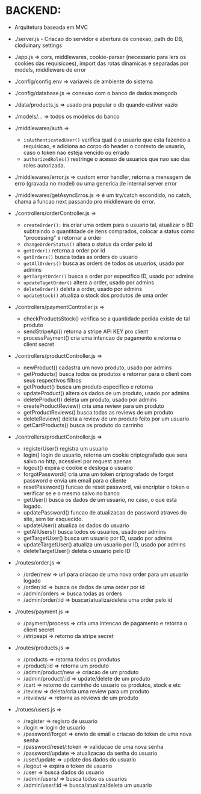 # BACKEND:
  - Arquitetura baseada em MVC
  
  - ./server.js -  Criacao do servidor e abertura de conexao, path do DB, cloduinary settings
  - ./app.js => cors, middlewares, cookie-parser (necessario para lers os cookies das requisicoes), import das rotas dinamicas e separadas por models, middleware de error
  - ./config/config.env => variaveis de ambiente do sistema
  - ./config/database.js => conexao com o banco de dados mongodb
  - ./data/products.js => usado pra popular o db quando estiver vazio
  - ./models/... => todos os modelos do banco
  - ./middlewares/auth => 
    - ```isAuthenticatedUser()``` verifica qual é o usuario que esta fazendo a requisicao, e adiciona ao corpo do header o contexto de usuario, caso o token nao esteja vencido ou errado
    - ```authorizedRoles()``` restringe o acesso de usuarios que nao sao das roles autorizada.
  
  - ./middlewares/error.js => custom error handler, retorna a mensagem de erro (gravada no model) ou uma generica de internal server error
  - ./middlewares/getAsyncErros.js => é um try/catch escondido, no catch, chama a funcao next passando pro middleware de error.
  - ./controllers/orderController.js =>
    - ```createOrder():``` ira criar uma ordem para o usuario tal, atualizar o BD subtraindo o quantitdade de itens comprados, colocar a status como "processing" e retornar a order
    - ```changeOrderStatus()``` altera o status da order pelo id
    - ```getOrder()``` retorna a order por id
    - ```getOrders()``` busca todas as orders do usuario
    - ```getAllOrders()``` busca as orders de todos os usuarios, usado por admins
    - ```getTargetOrder()``` busca a order por especifico ID, usado por admins
    - ```updateTagetOrder()``` altera a order, usado por admins
    - ```deleteOrder()``` deleta a order, usado por admins
    - ```updateStock()``` atualiza o stock dos produtos de uma order
  
  - ./controllers/paymentController.js =>
    - checkProductsStock() verifica se a quantidade pedida existe de tal produto
    - sendStripeApi() retorna a stripe API KEY pro client
    - processPayment() cria uma intencao de pagamento e retorna o client secret 

  - ./controllers/productController.js => 
    - newProduct() cadastra um novo produto, usado por admins
    - getProducts() busca todos os produtos e retornar para o client com seus respectivos filtros
    - getProduct() busca um produto especifico e retorna
    - updateProduct() altera os dados de um produto, usado por admins
    - deleteProduct() deleta um produto, usado por admins
    - createProductReview() cria uma review para um produto
    - getProductReviews() busca todas as reviews de um produto 
    - deleteReview() deleta a review de um produto feito por um usuario
    - getCartProducts() busca os produto do carrinho

  - ./controllers/productController.js => 
    - registerUser() registra um usuario
    - login() login de usuario, retorna um cookie criptografado que sera salvo no http, acessivel por request apenas 
    - logout() expira o cookie e desloga o usuario
    - forgotPassword() cria uma um token criptografado de forgot password e envia um email para o cliente
    - resetPassword() funcao de reset password, vai encriptar o token e verificar se e o mesmo salvo no banco
    - getUser() busca os dados de um usuario, no caso, o que esta logado.
    - updatePassword() funcao de atualizacao de password atraves do site, sem ter esquecido.
    - updateUser() atualiza os dados do usuario
    - getAllUsers() busca todos os usuarios, usado por admins 
    - getTargetUser() busca um usuario por ID, usado por admins 
    - updateTargetUser() atualiza um usuario por ID, usado por admins
    - deleteTargetUser() deleta o usuario pelo ID

  - ./routes/order.js =>
    - /order/new => url para criacao de uma nova order para um usuario logado
    - /order/:id => busca os dados de uma order por id
    - /admin/orders => busca todas as orders 
    - /admin/order/:id => buscar/atualiza/deleta uma order pelo id

  - ./routes/payment.js =>
    - /payment/process => cria uma intencao de pagamento e retorna o client secret 
    - /stripeapi => retorno da stripe secret

  - ./routes/products.js => 
    - /products => retorna todos os produtos
    - /product/:id => retorna um produto
    - /admin/product/new => criacao de um produto 
    - /admin/product/:id => update/delete de um produto
    - /cart => retorno do carrinho do usuario os produtos, stock e etc
    - /review => deleta/cria uma review para um produto
    - /reviews/ => retorna as reviews de um produto
    
  - ./rotues/users.js => 
    - /register => regisro de usuario
    - /login => login de usuario
    - /password/forgot => envio de email e criacao do token de uma nova senha
    - /password/reset/:token => validacao de uma nova senha
    - /password/update => atualizacao da senha do usuario
    - /user/update => update dos dados do usuario
    - /logout => expira o token de usuario
    - /user => busca dados do usuario
    - /admin/users/ => busca todos os usuarios
    - /admin/user/:id => busca/atualiza/deleta um usuario
